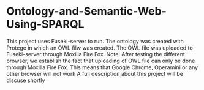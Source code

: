 # Ontology-and-Semantic-Web-Using-SPARQL
This project uses Fuseki-server to run. The ontology was created with Protege in which an OWL filw was created. The OWL file was uploaded to Fuseki-server through Moxilla Fire Fox.
Note: After testing the different browser, we establish the fact that uploading of OWL file can only be done through Moxilla Fire Fox. This means that Google Chrome, Operamini or any other browser will not work
A full description about this project will be discuse shortly
